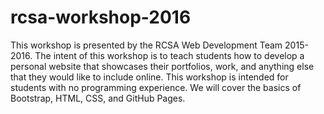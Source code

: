# rcsa-workshop-2016
This workshop is presented by the RCSA Web Development Team 2015-2016. The intent of this workshop is to teach students how to develop a personal website that showcases their portfolios, work, and anything else that they would like to include online. This workshop is intended for students with no programming experience. We will cover the basics of Bootstrap, HTML, CSS, and GitHub Pages.
